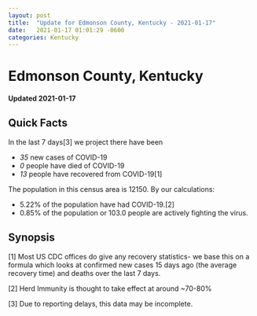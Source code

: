 ```yaml
---
layout: post
title:  "Update for Edmonson County, Kentucky - 2021-01-17"
date:   2021-01-17 01:01:29 -0600
categories: Kentucky
---
```


# Edmonson County, Kentucky
#### Updated 2021-01-17

## Quick Facts

In the last 7 days[3] we project there have been
- *35* new cases of COVID-19
- *0* people have died of COVID-19
- *13* people have recovered from COVID-19[1]

The population in this census area is 12150. By our calculations:
- 5.22% of the population have had COVID-19.[2]
- 0.85% of the population or 103.0 people are actively fighting the virus.

## Synopsis




[1] Most US CDC offices do give any recovery statistics- we base this on a formula which looks at confirmed new cases
15 days ago (the average recovery time) and deaths over the last 7 days.

[2] Herd Immunity is thought to take effect at around ~70-80%

[3] Due to reporting delays, this data may be incomplete.
 
    